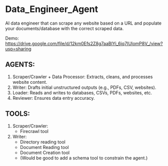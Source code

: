# Data_Engineer_Agent
AI data engineer that can scrape any website based on a URL and populate your documents/database with the correct scraped data.

Demo: https://drive.google.com/file/d/12km0Efs2Z8g7aaBlYi_6iq7IUlomP8V_/view?usp=sharing

## AGENTS:
1. Scraper/Crawler + Data Processor: Extracts, cleans, and processes website content.
2. Writer: Drafts initial unstructured outputs (e.g., PDFs, CSV, websites).
3. Loader: Reads and writes to databases, CSVs, PDFs, websites, etc.
4. Reviewer: Ensures data entry accuracy.

## TOOLS:
1. Scraper/Crawler:
   - Firecrawl tool
2. Writer:
   - Directory reading tool
   - Document Reading tool
   - Document Creation tool
   - (Would be good to add a schema tool to constrain the agent.)
